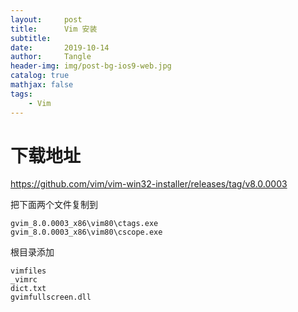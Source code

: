 ```yaml
---
layout:     post
title:      Vim 安装
subtitle:   
date:       2019-10-14
author:     Tangle
header-img: img/post-bg-ios9-web.jpg
catalog: true
mathjax: false
tags:
    - Vim
---
```


# 下载地址

https://github.com/vim/vim-win32-installer/releases/tag/v8.0.0003

把下面两个文件复制到

```text
gvim_8.0.0003_x86\vim80\ctags.exe
gvim_8.0.0003_x86\vim80\cscope.exe
```

根目录添加

```text
vimfiles
_vimrc
dict.txt
gvimfullscreen.dll
```

